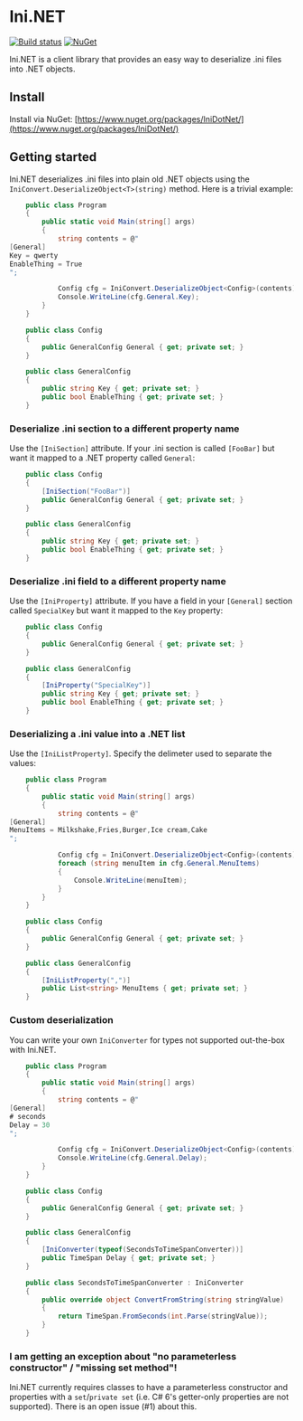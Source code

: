 # Ini.NET
[![Build status](https://ci.appveyor.com/api/projects/status/jpxdp8i8cwb957dj?svg=true)](https://ci.appveyor.com/project/innix/ini-dot-net)
[![NuGet](https://img.shields.io/nuget/v/IniDotNet.svg)](https://www.nuget.org/packages/IniDotNet/)

Ini.NET is a client library that provides an easy way to deserialize .ini files into .NET objects.

## Install
Install via NuGet: [https://www.nuget.org/packages/IniDotNet/](https://www.nuget.org/packages/IniDotNet/)

## Getting started
Ini.NET deserializes .ini files into plain old .NET objects using the `IniConvert.DeserializeObject<T>(string)` method. Here is a trivial example:

```csharp
    public class Program
    {
        public static void Main(string[] args)
        {
            string contents = @"
[General]
Key = qwerty
EnableThing = True
";

            Config cfg = IniConvert.DeserializeObject<Config>(contents);
            Console.WriteLine(cfg.General.Key);
        }
    }

    public class Config
    {
        public GeneralConfig General { get; private set; }
    }

    public class GeneralConfig
    {
        public string Key { get; private set; }
        public bool EnableThing { get; private set; }
    }
```

### Deserialize .ini section to a different property name
Use the `[IniSection]` attribute. If your .ini section is called `[FooBar]` but want it mapped to a .NET property called `General`:
```csharp
    public class Config
    {
        [IniSection("FooBar")]
        public GeneralConfig General { get; private set; }
    }

    public class GeneralConfig
    {
        public string Key { get; private set; }
        public bool EnableThing { get; private set; }
    }
```

### Deserialize .ini field to a different property name
Use the `[IniProperty]` attribute. If you have a field in your `[General]` section called `SpecialKey` but want it mapped to the `Key` property:
```csharp
    public class Config
    {
        public GeneralConfig General { get; private set; }
    }

    public class GeneralConfig
    {
        [IniProperty("SpecialKey")]
        public string Key { get; private set; }
        public bool EnableThing { get; private set; }
    }
```

### Deserializing a .ini value into a .NET list
Use the `[IniListProperty]`. Specify the delimeter used to separate the values:
```csharp
    public class Program
    {
        public static void Main(string[] args)
        {
            string contents = @"
[General]
MenuItems = Milkshake,Fries,Burger,Ice cream,Cake
";

            Config cfg = IniConvert.DeserializeObject<Config>(contents);
            foreach (string menuItem in cfg.General.MenuItems)
            {
                Console.WriteLine(menuItem);
            }
        }
    }

    public class Config
    {
        public GeneralConfig General { get; private set; }
    }

    public class GeneralConfig
    {
        [IniListProperty(",")]
        public List<string> MenuItems { get; private set; }
    }
```

### Custom deserialization
You can write your own `IniConverter` for types not supported out-the-box with Ini.NET.
```csharp
    public class Program
    {
        public static void Main(string[] args)
        {
            string contents = @"
[General]
# seconds
Delay = 30
";

            Config cfg = IniConvert.DeserializeObject<Config>(contents);
            Console.WriteLine(cfg.General.Delay);
        }
    }

    public class Config
    {
        public GeneralConfig General { get; private set; }
    }

    public class GeneralConfig
    {
        [IniConverter(typeof(SecondsToTimeSpanConverter))]
        public TimeSpan Delay { get; private set; }
    }

    public class SecondsToTimeSpanConverter : IniConverter
    {
        public override object ConvertFromString(string stringValue)
        {
            return TimeSpan.FromSeconds(int.Parse(stringValue));
        }
    }
```

### I am getting an exception about "no parameterless constructor" / "missing set method"!
Ini.NET currently requires classes to have a parameterless constructor and properties with a `set`/`private set` (i.e. C# 6's getter-only properties are not supported). There is an open issue (#1) about this.
